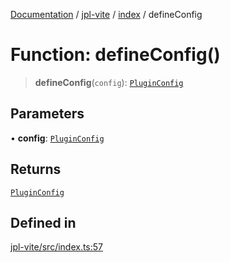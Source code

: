 [Documentation](../../../packages.md) / [jpl-vite](../../index.md) / [index](../index.md) / defineConfig

# Function: defineConfig()

> **defineConfig**(`config`): [`PluginConfig`](../interfaces/PluginConfig.md)

## Parameters

• **config**: [`PluginConfig`](../interfaces/PluginConfig.md)

## Returns

[`PluginConfig`](../interfaces/PluginConfig.md)

## Defined in

[jpl-vite/src/index.ts:57](https://github.com/rxliuli/joplin-utils/blob/2bc4cdf0126f9cf3a3dcc1c3f49a6f42208c3387/packages/jpl-vite/src/index.ts#L57)
